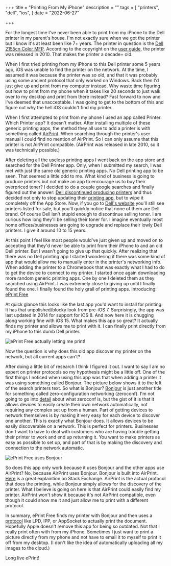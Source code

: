 +++
title = "Printing From My iPhone"
description = ""
tags = [
    "printers", "dell", "ios",
]
date = "2022-06-27"

+++

For the longest time I've never been able to print from my iPhone to the Dell printer in my parent's house. I'm not exactly sure when we got the printer but I know it's at least been like 7+ years. The printer in question is the [Dell 2155cn Color MFP](https://www.dell.com/support/home/en-us/product-support/product/dell-2155cn-cdn/overview). According to the copyright on the [user guide](https://dl.dell.com/manuals/all-products/esuprt_printers_main/esuprt_printers/dell-2155cn-cdn_user's%20guide_en-us.pdf?dgc=SM&cid=626927&lid=spr7164772008&refid=sm_APPLE_BUSINESS_CHAT_spr7164772008&linkId=170749771), the printer was released in 2010. That makes the printer a decade+ old.

When I first tried printing from my iPhone to this Dell printer some 5 years ago, iOS was unable to find the printer on the network. At the time, I assumed it was because the printer was so old, and that it was probably using some ancient protocol that only worked on Windows. Back then I'd just give up and print from my computer instead. Why waste time figuring out how to print from my phone when it takes like 20 seconds to just walk over to my desktop and print from there instead? Fast forward to now and I've deemed that unacceptable. I was going to get to the bottom of this and figure out why the hell iOS couldn't find my printer.

When I first attempted to print from my phone I used an app called Printer. Which Printer app? It doesn't matter. After installing multiple of these generic printing apps, the method they all use to add a printer is with something called [AirPrint](https://support.apple.com/en-us/HT201311). When searching through the printer's user manual I could find no mention of AirPrint. So I can only assume that this printer is not AirPrint compatible. (AirPrint was released in late 2010, so it was technically possible.)

After deleting all the useless printing apps I went back on the app store and searched for the Dell Printer app. Only, when I submitted my search, I was met with just the same old generic printing apps. No Dell printing app to be seen. That seemed a little odd to me. What kind of business is going to produce printers but not make an app to encourage us to buy their overpriced toner? I decided to do a couple google searches and finally figured out the answer: [Dell discontinued producing printers](https://www.theregister.com/2016/09/19/dell_quit_printer_business/) and thus decided not only to stop updating their [printing app](https://www.dell.com/support/kbdoc/en-us/000135610/how-to-install-and-configure-the-mobile-print-app-for-dell-on-ios-devices), but to wipe it completely off the App Store. Now, if you go to [Dell's website](https://www.dell.com/en-us/work/shop/printers-ink-toner/ac/4014) you'll still see printers listed for sale, but you'll quickly notice that none of them are Dell brand. Of course Dell isn't stupid enough to discontinue selling toner. I am curious how long they'll be selling their toner for. I imagine eventually most home offices/businesses are going to upgrade and replace their lowly Dell printers. I give it around 10 to 15 years.

At this point I feel like most people would've just given up and moved on to accepting that they'd never be able to print from their iPhone to and an old Dell printer. But I wasn't going to give up that quickly. After realizing that there was no Dell printing app I started wondering if there was some kind of app that would allow me to manually enter in the printer's networking info. When adding the printer to a Chromebook that was exactly what I had to do to get the device to connect to my printer. I started once again downloading more random generic printing apps. One by one I deleted them as they searched using AirPrint. I was extremely close to giving up until I finally found the one. I finally found the holy grail of printing apps. Introducing: [ePrint Free](https://apps.apple.com/us/app/eprint-free/id304220730)

At quick glance this looks like the last app you'd want to install for printing. It has that unpolished/blocky look from pre-iOS 7. Surprisingly, the app was last updated in 2014 for support for iOS 8. And now here it is chugging along working fine with iOS 15. What makes this app so great? It actually finds my printer and allows me to print with it. I can finally print directly from my iPhone to this dumb Dell printer. 

![ePrint Free actually letting me print!](/printer/2.png)

Now the question is why does this old app discover my printer on the network, but all current apps can't?

After doing a little bit of research I think I figured it out. I want to say I am no expert on printer protocols so my hypothesis might be a little off. One of the first things I noticed when using this app was that when adding a printer it was using something called Bonjour. The picture below shows it to the left of the search printers text. So what is Bonjour? [Bonjour](https://developer.apple.com/bonjour/) is just another title for something called zero-configuration networking (zeroconf). I'm not going to go into [detail](http://zeroconf.org/) about what zeroconf is, but the gist of it is that it allows devices to easily create their own network automatically, not requiring any complex set up from a human. Part of getting devices to network themselves is by making it very easy for each device to discover one another. This is exactly what Bonjour does. It allows devices to be easily discoverable on a network. This is perfect for printers. Businesses don't want to have to deal with customers who are having trouble getting their printer to work and end up returning it. You want to make printers as easy as possible to set up, and part of that is by making the discovery and connection to the network automatic. 

![ePrint Free uses Bonjour](/printer/1.png)

So does this app only work because it uses Bonjour and the other apps use AirPrint? No, because AirPrint uses Bonjour. Bonjour is built into AirPrint. [Here](https://apple.stackexchange.com/questions/402633/what-is-the-difference-between-airprint-bonjour-and-rendezvous) is a great explaintion on Stack Exchange. AirPrint is the actual protocol that does the printing, while Bonjour simply allows for the discovery of the printer. What I believe is going on here is that AirPrint could easily find my printer. AirPrint won't show it because it's not AirPrint compatible, even though it could show me it and just allow me to print with a different protocol. 

In summary, ePrint Free finds my printer with Bonjour and then uses a [protocol](https://en.wikipedia.org/wiki/List_of_printing_protocols) like LPD, IPP, or AppSocket to actually print the document. Hopefully Apple doesn't remove this app for being so outdated. Not that I really print often with from my iPhone. Sometimes I just want to print a picture directly from my phone and not have to email it to myself to print it off from my desktop. (I don't like the idea of automatically uploading all my images to the cloud.)

Long live ePrint!